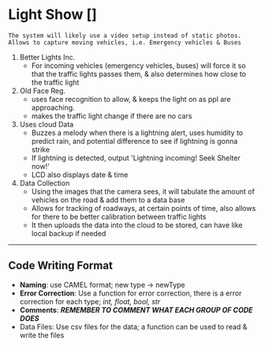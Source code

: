 # Light Show []
`The system will likely use a video setup instead of static photos. Allows to capture moving vehicles, i.e. Emergency vehicles & Buses`
1. Better Lights Inc.
     - For incoming vehicles (emergency vehicles, buses) will force it so that the traffic lights passes them, & also determines how close to the traffic light
2. Old Face Reg.
     - uses face recognition to allow, & keeps the light on as ppl are approaching.
     - makes the traffic light change if there are no cars
3. Uses cloud Data
     - Buzzes a melody when there is a lightning alert, uses humidity to predict rain, and potential difference to see if lightning is gonna strike
     - If lightning is detected, output 'Lightning incoming! Seek Shelter now!'
     - LCD also displays date & time 
4. Data Collection
	- Using the images that the camera sees, it will tabulate the amount of vehicles on the road & add them to a data base
	- Allows for tracking of roadways, at certain points of time, also allows for there to be better calibration between traffic lights
	- It then uploads the data into the cloud to be stored, can have like local backup if needed
---
## Code Writing Format
- **Naming**: use CAMEL format; new type -> newType 
- **Error Correction**: Use a function for error correction, there is a error correction for each type; *int, float, bool, str*
- **Comments**: ***REMEMBER TO COMMENT WHAT EACH GROUP OF CODE DOES***
- Data Files: Use csv files for the data; a function can be used to read & write the files